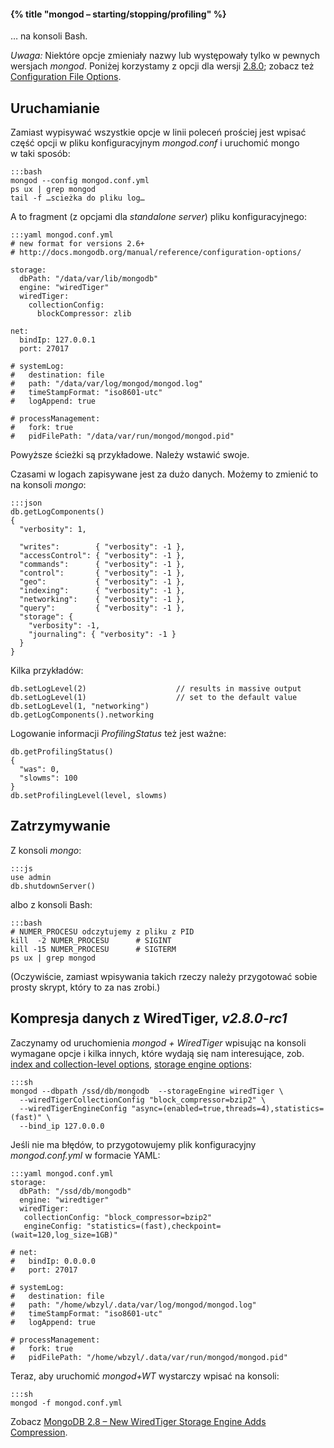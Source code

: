 #### {% title "mongod – starting/stopping/profiling" %}

… na konsoli Bash.

*Uwaga:* Niektóre opcje zmieniały nazwy lub występowały tylko
w pewnych wersjach *mongod*. Poniżej korzystamy z opcji
dla wersji [2.8.0](http://docs.mongodb.org/manual/release-notes/2.8/);
zobacz też [Configuration File Options](http://docs.mongodb.org/manual/reference/configuration-options/).


## Uruchamianie

Zamiast wypisywać wszystkie opcje w linii poleceń prościej jest
wpisać część opcji w pliku konfiguracyjnym *mongod.conf*
i uruchomić mongo w taki sposób:

    :::bash
    mongod --config mongod.conf.yml
    ps ux | grep mongod
    tail -f …scieżka do pliku log…

A to fragment (z opcjami dla *standalone server*) pliku konfiguracyjnego:

    :::yaml mongod.conf.yml
    # new format for versions 2.6+
    # http://docs.mongodb.org/manual/reference/configuration-options/

    storage:
      dbPath: "/data/var/lib/mongodb"
      engine: "wiredTiger"
      wiredTiger:
        collectionConfig:
          blockCompressor: zlib

    net:
      bindIp: 127.0.0.1
      port: 27017

    # systemLog:
    #   destination: file
    #   path: "/data/var/log/mongod/mongod.log"
    #   timeStampFormat: "iso8601-utc"
    #   logAppend: true

    # processManagement:
    #   fork: true
    #   pidFilePath: "/data/var/run/mongod/mongod.pid"

Powyższe ścieżki są przykładowe. Należy wstawić swoje.

Czasami w logach zapisywane jest za dużo danych.
Możemy to zmienić to na konsoli *mongo*:

    :::json
    db.getLogComponents()
    {
      "verbosity": 1,

      "writes":        { "verbosity": -1 },
      "accessControl": { "verbosity": -1 },
      "commands":      { "verbosity": -1 },
      "control":       { "verbosity": -1 },
      "geo":           { "verbosity": -1 },
      "indexing":      { "verbosity": -1 },
      "networking":    { "verbosity": -1 },
      "query":         { "verbosity": -1 },
      "storage": {
        "verbosity": -1,
        "journaling": { "verbosity": -1 }
      }
    }

Kilka przykładów:

    db.setLogLevel(2)                    // results in massive output
    db.setLogLevel(1)                    // set to the default value
    db.setLogLevel(1, "networking")
    db.getLogComponents().networking

Logowanie informacji *ProfilingStatus* też jest ważne:

    db.getProfilingStatus()
    {
      "was": 0,
      "slowms": 100
    }
    db.setProfilingLevel(level, slowms)


## Zatrzymywanie

Z konsoli *mongo*:

    :::js
    use admin
    db.shutdownServer()

albo z konsoli Bash:

    :::bash
    # NUMER_PROCESU odczytujemy z pliku z PID
    kill  -2 NUMER_PROCESU      # SIGINT
    kill -15 NUMER_PROCESU      # SIGTERM
    ps ux | grep mongod

(Oczywiście, zamiast wpisywania takich rzeczy należy przygotować
sobie prosty skrypt, który to za nas zrobi.)


## Kompresja danych z WiredTiger, *v2.8.0-rc1*

Zaczynamy od uruchomienia *mongod + WiredTiger* wpisując na konsoli
wymagane opcje i kilka innych, które wydają się nam interesujące,
zob. [index and collection-level options](http://source.wiredtiger.com/2.4.1/struct_w_t___s_e_s_s_i_o_n.html#a358ca4141d59c345f401c58501276bbb),
[storage engine options](http://source.wiredtiger.com/2.4.1/group__wt.html#ga9e6adae3fc6964ef837a62795c7840ed):

    :::sh
    mongod --dbpath /ssd/db/mongodb  --storageEngine wiredTiger \
      --wiredTigerCollectionConfig "block_compressor=bzip2" \
      --wiredTigerEngineConfig "async=(enabled=true,threads=4),statistics=(fast)" \
      --bind_ip 127.0.0.0

Jeśli nie ma błędów, to przygotowujemy plik konfiguracyjny
*mongod.conf.yml* w formacie YAML:

    :::yaml mongod.conf.yml
    storage:
      dbPath: "/ssd/db/mongodb"
      engine: "wiredtiger"
      wiredTiger:
       collectionConfig: "block_compressor=bzip2"
       engineConfig: "statistics=(fast),checkpoint=(wait=120,log_size=1GB)"

    # net:
    #   bindIp: 0.0.0.0
    #   port: 27017

    # systemLog:
    #   destination: file
    #   path: "/home/wbzyl/.data/var/log/mongod/mongod.log"
    #   timeStampFormat: "iso8601-utc"
    #   logAppend: true

    # processManagement:
    #   fork: true
    #   pidFilePath: "/home/wbzyl/.data/var/run/mongod/mongod.pid"

Teraz, aby uruchomić *mongod+WT* wystarczy wpisać na konsoli:

    :::sh
    mongod -f mongod.conf.yml

Zobacz [MongoDB 2.8 – New WiredTiger Storage Engine Adds Compression](http://comerford.cc/wordpress/2014/11/12/mongodb-2-8-new-wiredtiger-storage-engine-adds-compression/).
